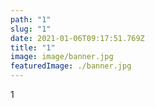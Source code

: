```yaml
---
path: "1"
slug: "1"
date: 2021-01-06T09:17:51.769Z
title: "1"
image: image/banner.jpg
featuredImage: ./banner.jpg
---
```

1